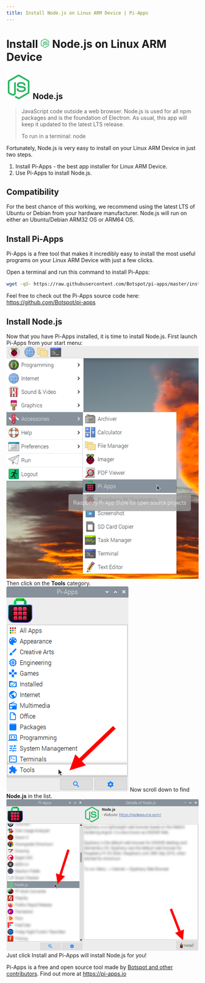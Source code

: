 ```yaml
---
title: Install Node.js on Linux ARM Device | Pi-Apps
---
```

<div class="simple-install-content content">

# Install <img src="/img/app-icons/Node.js/icon-64.png" height=24> Node.js on Linux ARM Device

## <img src="/img/app-icons/Node.js/icon-64.png"> Node.js
> JavaScript code outside a web browser.
> Node.js is used for all npm packages and is the foundation of Electron.
> As usual, this app will keep it updated to the latest LTS release.
> 
> To run in a terminal: node

Fortunately, Node.js is very easy to install on your Linux ARM Device in just two steps.
1. Install Pi-Apps - the best app installer for Linux ARM Device.
2. Use Pi-Apps to install Node.js.
</div>
<div class="simple-install-content content">

## Compatibility
For the best chance of this working, we recommend using the latest LTS of Ubuntu or Debian from your hardware manufacturer.
Node.js will run on either an Ubuntu/Debian ARM32 OS or ARM64 OS.
</div>
<div class="simple-install-content content">

## Install Pi-Apps

Pi-Apps is a free tool that makes it incredibly easy to install the most useful programs on your Linux ARM Device with just a few clicks.

Open a terminal and run this command to install Pi-Apps:
```bash
wget -qO- https://raw.githubusercontent.com/Botspot/pi-apps/master/install | bash
```
Feel free to check out the Pi-Apps source code here: https://github.com/Botspot/pi-apps
</div>
<div class="simple-install-content content">

## Install Node.js

Now that you have Pi-Apps installed, it is time to install Node.js.
First launch Pi-Apps from your start menu:
<img src="/img/start-menu.png">
Then click on the <b>Tools</b> category.
<img src="/img/category-selections/Tools.png">
Now scroll down to find <b>Node.js</b> in the list.
<img src="/img/app-icons/Node.js/app-selection.png">
Just click Install and Pi-Apps will install Node.js for you!
</div>
<div class="simple-install-content content">

Pi-Apps is a free and open source tool made by [Botspot and other contributors](/about/#contributors). Find out more at https://pi-apps.io
</div>
